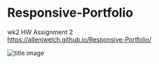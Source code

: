 # Responsive-Portfolio
wk2 HW Assignment 2
<br>
https://allenjwelch.github.io/Responsive-Portfolio/

![title image](bootstrapTitleImage.PNG)

<!--Use three @media screen tags, each with one of these max-widths: 980px, 768px and 640px.
You use 980px because you never want any of the content to be cut off. Since the desktop layout is about 960px wide, you want the media queries to kick in before your content gets cut off.-->

<!--768px is about the width of a tablet and 640px is about the width of a phone in landscape.-->
